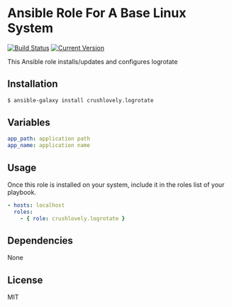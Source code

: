 # Ansible Role For A Base Linux System

[![Build Status](http://img.shields.io/travis/crushlovely/ansible-logrotate.svg?style=flat)](https://travis-ci.org/crushlovely/ansible-logrotate)
[![Current Version](http://img.shields.io/github/release/crushlovely/ansible-logrotate.svg?style=flat)](https://galaxy.ansible.com/list#/roles/1180)

This Ansible role installs/updates and configures logrotate

## Installation

``` bash
$ ansible-galaxy install crushlovely.logrotate
```

## Variables

``` yaml
app_path: application path
app_name: application name
```

## Usage

Once this role is installed on your system, include it in the roles list of your playbook.

``` yaml
- hosts: localhost
  roles:
    - { role: crushlovely.logrotate }
```

## Dependencies

None

## License

MIT
